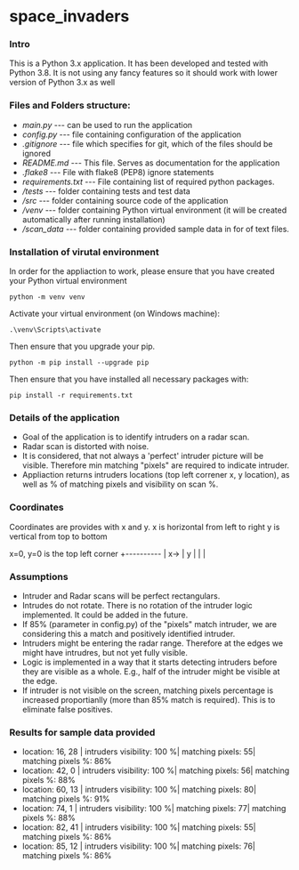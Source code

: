 # space_invaders

### Intro
This is a Python 3.x application. It has been developed and tested with Python 3.8.
It is not using any fancy features so it should work with lower version of Python 3.x as well

### Files and Folders structure: 

- *main.py* --- can be used to run the application 
- *config.py* --- file containing configuration of the application
- *.gitignore* --- file which specifies for git, which of the files should be ignored
- *README.md* --- This file. Serves as documentation for the application
- *.flake8* --- File with flake8 (PEP8) ignore statements
- *requirements.txt* --- File containing list of required python packages.
- */tests* --- folder containing tests and test data
- */src* --- folder containing source code of the application
- */venv* --- folder containing Python virtual environment (it will be created automatically after running installation)
- */scan_data* --- folder containing provided sample data in for of text files.


### Installation of virutal environment
In order for the appliaction to work, please ensure that you have created your Python virtual environment

`python -m venv venv`

Activate your virtual environment (on Windows machine): 

`.\venv\Scripts\activate`

Then ensure that you upgrade your pip. 

`python -m pip install --upgrade pip`

Then ensure that you have installed all necessary packages with: 

`pip install -r requirements.txt`


### Details of the application
- Goal of the application is to identify intruders on a radar scan.
- Radar scan is distorted with noise.
- It is considered, that not always a 'perfect' intruder picture will be visible. Therefore min matching "pixels" are required to indicate intruder.
- Appliaction returns intruders locations (top left correner x, y location), as well as % of matching pixels and visibility on scan %.


### Coordinates
Coordinates are provides with x and y. 
x is horizontal from left to right
y is vertical from top to bottom

x=0, y=0 is the top left corner
+----------
|  x-> 
|  y 
|  |
|  

### Assumptions
- Intruder and Radar scans will be perfect rectangulars.
- Intrudes do not rotate. There is no rotation of the intruder logic implemented. It could be added in the future.
- If 85% (parameter in config.py) of the "pixels" match intruder, we are considering this a match and positively identified intruder.
- Intruders might be entering the radar range. Therefore at the edges we might have intrudres, but not yet fully visible.
- Logic is implemented in a way that it starts detecting intruders before they are visible as a whole. E.g., half of the intruder might be visible at the edge.
- If intruder is not visible on the screen, matching pixels percentage is increased proportianlly (more than 85% match is required). This is to eliminate false positives.


### Results for sample data provided
- location: 16, 28 | intruders visibility: 100 %| matching pixels: 55| matching pixels %: 86%
- location: 42, 0 | intruders visibility: 100 %| matching pixels: 56| matching pixels %: 88%
- location: 60, 13 | intruders visibility: 100 %| matching pixels: 80| matching pixels %: 91%
- location: 74, 1 | intruders visibility: 100 %| matching pixels: 77| matching pixels %: 88%
- location: 82, 41 | intruders visibility: 100 %| matching pixels: 55| matching pixels %: 86%
- location: 85, 12 | intruders visibility: 100 %| matching pixels: 76| matching pixels %: 86%
